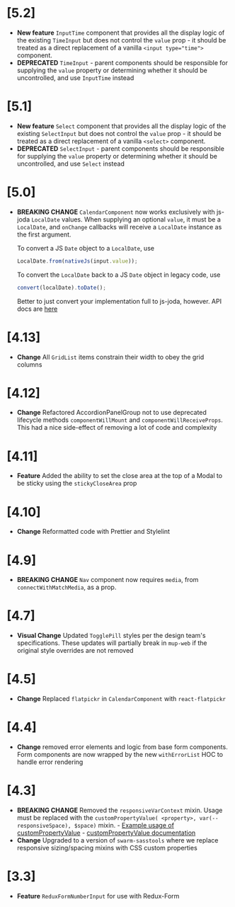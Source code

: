 # [5.2]

-   **New feature** `InputTime` component that provides all the display logic of the
    existing `TimeInput` but does not control the `value` prop - it should be
    treated as a direct replacement of a vanilla `<input type="time">` component.
-   **DEPRECATED** `TimeInput` - parent components should be responsible for
    supplying the `value` property or determining whether it should be uncontrolled,
    and use `InputTime` instead

# [5.1]

-   **New feature** `Select` component that provides all the display logic of the
    existing `SelectInput` but does not control the `value` prop - it should be
    treated as a direct replacement of a vanilla `<select>` component.
-   **DEPRECATED** `SelectInput` - parent components should be responsible for
    supplying the `value` property or determining whether it should be uncontrolled,
    and use `Select` instead

# [5.0]

-   **BREAKING CHANGE** `CalendarComponent` now works exclusively with js-joda `LocalDate`
    values. When supplying an optional `value`, it must be a `LocalDate`, and `onChange`
    callbacks will receive a `LocalDate` instance as the first argument.

    To convert a JS `Date` object to a `LocalDate`, use

    ```js
    LocalDate.from(nativeJs(input.value));
    ```

    To convert the `LocalDate` back to a JS `Date` object in legacy code, use

    ```js
    convert(localDate).toDate();
    ```

    Better to just convert your implementation full to js-joda, however. API docs are
    [here](https://js-joda.github.io/js-joda/esdoc/)

# [4.13]

-   **Change** All `GridList` items constrain their width to obey the grid columns

# [4.12]

-   **Change** Refactored AccordionPanelGroup not to use deprecated lifecycle methods `componentWillMount` and `componentWillReceiveProps`. This had a nice side-effect of removing a lot of code and complexity

# [4.11]

-   **Feature** Added the ability to set the close area at the top of a Modal to be sticky using the `stickyCloseArea` prop

# [4.10]

-   **Change** Reformatted code with Prettier and Stylelint

# [4.9]

-   **BREAKING CHANGE** `Nav` component now requires `media`, from `connectWithMatchMedia`, as a prop.

# [4.7]

-   **Visual Change** Updated `TogglePill` styles per the design team's specifications.
    These updates will partially break in `mup-web` if the original style
    overrides are not removed

# [4.5]

-   **Change** Replaced `flatpickr` in `CalendarComponent` with `react-flatpickr`

# [4.4]

-   **Change** removed error elements and logic from base form components.
    Form components are now wrapped by the new `withErrorList` HOC to handle
    error rendering

# [4.3]

-   **BREAKING CHANGE** Removed the `responsiveVarContext` mixin. Usage must be replaced
    with the `customPropertyValue( <property>, var(--responsiveSpace), $space)` mixin. - [Example usage of customPropertyValue](https://github.com/meetup/meetup-web-components/blob/master/assets/scss/components/_inlineblockList.scss#L49) - [customPropertyValue documentation](https://meetup.github.io/swarm-sasstools/sassdoc/index.html#mixin-customPropertyValue)
-   **Change** Upgraded to a version of `swarm-sasstools` where we replace
    responsive sizing/spacing mixins with CSS custom properties

# [3.3]

-   **Feature** `ReduxFormNumberInput` for use with Redux-Form
